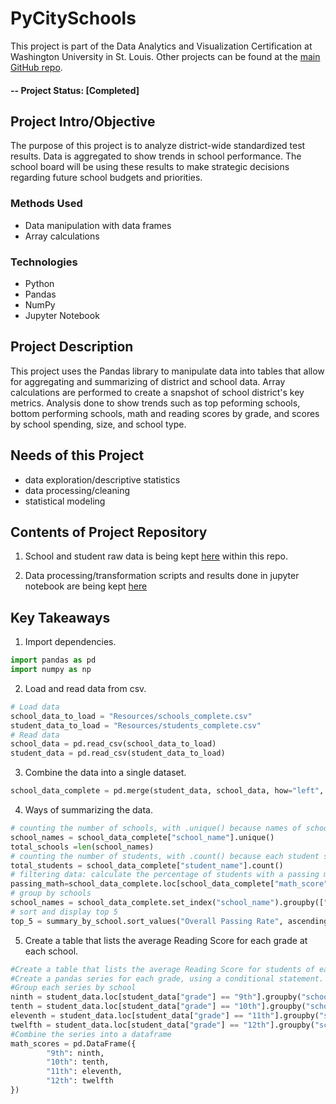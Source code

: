 # PyCitySchools
This project is part of the Data Analytics and Visualization Certification at Washington University in St. Louis.  Other projects can be found at the [main GitHub repo](https://github.com/jfandata).

#### -- Project Status: [Completed]

## Project Intro/Objective
The purpose of this project is to analyze district-wide standardized test results. Data is aggregated to show trends in school performance. The school board will be using these results to make strategic decisions regarding future school budgets and priorities. 

### Methods Used
* Data manipulation with data frames
* Array calculations

### Technologies
* Python
* Pandas
* NumPy
* Jupyter Notebook 

## Project Description
This project uses the Pandas library to manipulate data into tables that allow for aggregating and summarizing of district and school data. Array calculations are performed to create a snapshot of school district's key metrics. Analysis done to show trends such as top peforming schools, bottom performing schools, math and reading scores by grade, and scores by school spending, size, and school type. 

## Needs of this Project

- data exploration/descriptive statistics
- data processing/cleaning
- statistical modeling

## Contents of Project Repository

1. School and student raw data is being kept [here](https://github.com/jfandata/PANDAS_PyCitySchools/tree/master/Resources) within this repo.

2. Data processing/transformation scripts and results done in jupyter notebook are being kept [here](https://github.com/jfandata/PANDAS_PyCitySchools/blob/master/PyCitySchools_starter.ipynb)

## Key Takeaways

1. Import dependencies.

```python
import pandas as pd
import numpy as np
```

2. Load and read data from csv.

```python
# Load data
school_data_to_load = "Resources/schools_complete.csv"
student_data_to_load = "Resources/students_complete.csv"
# Read data
school_data = pd.read_csv(school_data_to_load)
student_data = pd.read_csv(student_data_to_load)
```

3. Combine the data into a single dataset.

```python
school_data_complete = pd.merge(student_data, school_data, how="left", on=["school_name", "school_name"])
```

4. Ways of summarizing the data.

```python
# counting the number of schools, with .unique() because names of schools occurs more than once.
school_names = school_data_complete["school_name"].unique()
total_schools =len(school_names)
# counting the number of students, with .count() because each student should be unique
total_students = school_data_complete["student_name"].count()
# filtering data: calculate the percentage of students with a passing math score (70 or greater)
passing_math=school_data_complete.loc[school_data_complete["math_score"] >= 70]["math_score"].count()
# group by schools
school_names = school_data_complete.set_index("school_name").groupby(["school_name"])
# sort and display top 5
top_5 = summary_by_school.sort_values("Overall Passing Rate", ascending = False)
```

5. Create a table that lists the average Reading Score for each grade at each school.

```python
#Create a table that lists the average Reading Score for students of each grade level (9th, 10th, 11th, 12th) at each school.
#Create a pandas series for each grade, using a conditional statement.
#Group each series by school
ninth = student_data.loc[student_data["grade"] == "9th"].groupby("school_name")["math_score"].mean()
tenth = student_data.loc[student_data["grade"] == "10th"].groupby("school_name")["math_score"].mean()
eleventh = student_data.loc[student_data["grade"] == "11th"].groupby("school_name")["math_score"].mean()
twelfth = student_data.loc[student_data["grade"] == "12th"].groupby("school_name")["math_score"].mean()
#Combine the series into a dataframe
math_scores = pd.DataFrame({
        "9th": ninth,
        "10th": tenth,
        "11th": eleventh,
        "12th": twelfth
})
```